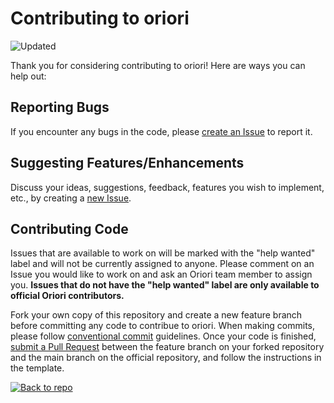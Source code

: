# Contributing to oriori

![Updated](https://img.shields.io/static/v1?label=updated&message=June%2025th%202023&color=388E3C&style=flat-square) 

Thank you for considering contributing to oriori! Here are ways you can help out:

## Reporting Bugs
If you encounter any bugs in the code, please [create an Issue](https://github.com/OriOri-CCP7/oriori/issues/new) to report it.

## Suggesting Features/Enhancements
Discuss your ideas, suggestions, feedback, features you wish to implement, etc., by creating a [new Issue](https://github.com/OriOri-CCP7/oriori/issues/new).

## Contributing Code
Issues that are available to work on will be marked with the "help wanted" label and will not be currently assigned to anyone. Please comment on an Issue you would like to work on and ask an Oriori team member to assign you. **Issues that do not have the "help wanted" label are only available to official Oriori contributors.**

Fork your own copy of this repository and create a new feature branch before committing any code to contribue to oriori. When making commits, please follow [conventional commit](https://www.conventionalcommits.org/en/v1.0.0/) guidelines. Once your code is finished, [submit a Pull Request](https://github.com/OriOri-CCP7/oriori/pulls) between the feature branch on your forked repository and the main branch on the official repository, and follow the instructions in the template.

[![Back to repo](https://img.shields.io/badge/Back%20to%20repo-lightgrey?style=flat-square)](https://github.com/OriOri-CCP7/oriori)